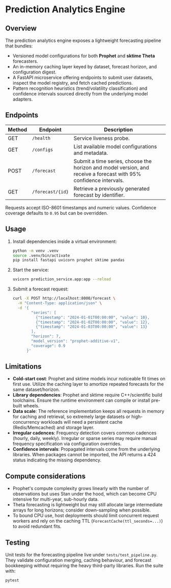 # Prediction Analytics Engine

## Overview

The prediction analytics engine exposes a lightweight forecasting pipeline that bundles:

- Versioned model configurations for both **Prophet** and **sktime Theta** forecasters.
- An in-memory caching layer keyed by dataset, forecast horizon, and configuration digest.
- A FastAPI microservice offering endpoints to submit user datasets, inspect the model registry, and fetch cached predictions.
- Pattern recognition heuristics (trend/volatility classification) and confidence intervals sourced directly from the underlying model adapters.

## Endpoints

| Method | Endpoint              | Description |
|--------|-----------------------|-------------|
| GET    | `/health`             | Service liveness probe. |
| GET    | `/configs`            | List available model configurations and metadata. |
| POST   | `/forecast`           | Submit a time series, choose the horizon and model version, and receive a forecast with 95% confidence intervals. |
| GET    | `/forecast/{id}`      | Retrieve a previously generated forecast by identifier. |

Requests accept ISO-8601 timestamps and numeric values. Confidence coverage defaults to `0.95` but can be overridden.

## Usage

1. Install dependencies inside a virtual environment:

   ```bash
   python -m venv .venv
   source .venv/bin/activate
   pip install fastapi uvicorn prophet sktime pandas
   ```

2. Start the service:

   ```bash
   uvicorn prediction_service.app:app --reload
   ```

3. Submit a forecast request:

   ```bash
   curl -X POST http://localhost:8000/forecast \
     -H "Content-Type: application/json" \
     -d '{
           "series": [
             {"timestamp": "2024-01-01T00:00:00", "value": 10},
             {"timestamp": "2024-01-02T00:00:00", "value": 12},
             {"timestamp": "2024-01-03T00:00:00", "value": 13}
           ],
           "horizon": 7,
           "model_version": "prophet-additive-v1",
           "coverage": 0.9
         }'
   ```

## Limitations

- **Cold-start cost**: Prophet and sktime models incur noticeable fit times on first use. Utilize the caching layer to amortize repeated forecasts for the same dataset/horizon.
- **Library dependencies**: Prophet and sktime require C++/scientific build toolchains. Ensure the runtime environment can compile or install pre-built wheels.
- **Data scale**: The reference implementation keeps all requests in memory for caching and retrieval, so extremely large datasets or high-concurrency workloads will need a persistent cache (Redis/Memcached) and storage layer.
- **Irregular cadences**: Frequency detection covers common cadences (hourly, daily, weekly). Irregular or sparse series may require manual frequency specification via configuration overrides.
- **Confidence intervals**: Propagated intervals come from the underlying libraries. When packages cannot be imported, the API returns a 424 status indicating the missing dependency.

## Compute considerations

- Prophet's compute complexity grows linearly with the number of observations but uses Stan under the hood, which can become CPU intensive for multi-year, sub-hourly data.
- Theta forecasting is lightweight but may still allocate large intermediate arrays for long horizons; consider down-sampling when possible.
- To bound CPU use, host deployments should limit concurrent request workers and rely on the caching TTL (`ForecastCache(ttl_seconds=...)`) to avoid redundant fits.

## Testing

Unit tests for the forecasting pipeline live under `tests/test_pipeline.py`. They validate configuration merging, caching behaviour, and forecast bookkeeping without requiring the heavy third-party libraries. Run the suite with:

```bash
pytest
```
